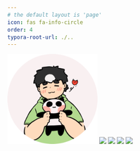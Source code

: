 ```yaml
---
# the default layout is 'page'
icon: fas fa-info-circle
order: 4
typora-root-url: ./..
---
```


<img src="/assets/img/favicons/avatar.png" alt="avatar" style="zoom:40%;" />

<img src="https://readme-typing-svg.demolab.com?font=Zhi+Mang+Xing&size=40&pause=1000&color=000000&center=true&vCenter=true&lines=Baymax%E5%B0%8F%E6%8C%AF;Hello%20World"/>



<img src="https://skillicons.dev/icons?i=java,kotlin,python,c,cpp,html,css,javascript" />

<img src="https://skillicons.dev/icons?i=spring,vue,nodejs,pytorch,maven,gradle,cmake,mysql,sqlite,linux" />

<img src="https://skillicons.dev/icons?i=idea,pycharm,clion,webstorm,androidstudio,vscode,visualstudio,git,vim,md" />

